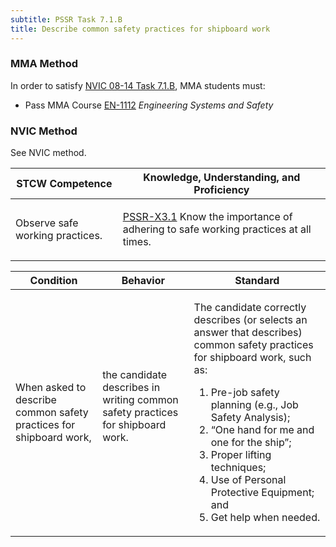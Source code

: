 ```yaml
---
subtitle: PSSR Task 7.1.B 
title: Describe common safety practices for shipboard work
---
```



### MMA Method

In order to satisfy  [NVIC 08-14  Task  7.1.B]({{site.baseurl}}/assets/images/nvic-08-14.pdf), MMA students must:

* Pass MMA Course [EN-1112]( {{site.baseurl}}/courses/EN-1112) *Engineering Systems and Safety*


### NVIC Method

<a onclick="togglevisibility('nvic_methods')" >See NVIC method.</a>

<div id='nvic_methods' class='hide'>

<table>
<thead>
<tr>
<th class='forty'> STCW Competence </th>
<th class='sixty'> Knowledge, Understanding, and Proficiency </th>
</tr>
</thead>




<tbody>
<tr><td markdown='1'>

Observe safe working practices.

</td><td markdown='1'>

[PSSR-X3.1](../../tables/614.html#PSSR-X3.1) Know the importance of adhering to safe working practices at all times.

</td></tr>


</tbody>
</table>


<table>
<thead>
<tr><th class='twenty'>  Condition </th><th class='twenty'> Behavior </th><th  class='sixty'>Standard </th></tr>
</thead>
<tbody >



<tr><td markdown='1'>

When asked to describe common safety practices for shipboard work,

</td><td markdown='1'>

the candidate describes in writing common safety practices for shipboard work.

<br>

<div class="tooltip">
<span class="tooltiptext">
</span>
</div>


</td><td markdown='1'>

The candidate correctly describes (or selects an answer that describes) common safety practices for shipboard work, such as:
 
1. Pre-job safety planning (e.g., Job Safety Analysis); 
2. “One hand for me and one for the ship”; 
3. Proper lifting techniques; 
4. Use of Personal Protective Equipment;  and 
5. Get help when needed.

</td></tr>
</tbody>
</table>
</div>
